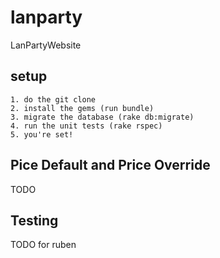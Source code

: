lanparty
========

LanPartyWebsite

setup
------
	1. do the git clone
	2. install the gems (run bundle)
	3. migrate the database (rake db:migrate)
	4. run the unit tests (rake rspec)
	5. you're set!

Pice Default and Price Override
-------------------------------
TODO


Testing
-------
TODO for ruben